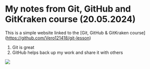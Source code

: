 # My notes from Git, GitHub and GitKraken course (20.05.2024)

This is a simple website linked to the [Git, GitHub & GitKraken course] (https://github.com/Vero121418/git-lesson)

1. Git is great
2. GitHub helps back up my work and share it with others 

![](https://cdn3.iconfinder.com/data/icons/lexter-flat-colorfull-file-formats/56/png-512.png)
